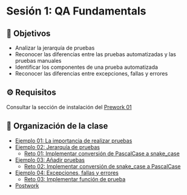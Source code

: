 # Sesión 1: QA Fundamentals

## :dart: Objetivos

- Analizar la jerarquía de pruebas
- Reconocer las diferencias entre las pruebas automatizadas y las pruebas manuales
- Identificar los componentes de una prueba automatizada
- Reconocer las diferencias entre excepciones, fallas y errores

## ⚙ Requisitos

Consultar la sección de instalación
del [Prework 01](https://docs.google.com/document/d/1AM2304xZvCx8KrbuakibdkRaaDkVpNme0fKM116jjZs/edit?usp=sharing)

## 📂 Organización de la clase


- [Ejemplo 01:  La importancia de realizar pruebas](./Ejemplo-01)
- [Ejemplo 02: Jerarquía de pruebas](./Ejemplo-02)
    - [Reto 01: Implementar conversión de PascalCase a snake_case](./Reto-01)
- [Ejemplo 03: Añadir pruebas](./Ejemplo-03)
    - [Reto  02: Implementar conversión de snake_case a PascalCase](./Reto-02)
- [Ejemplo 04: Excepciones, fallas y errores](./Ejemplo-04)
    - [Reto 03: Implementar función de prueba](./Reto-03)
- [Postwork](https://docs.google.com/document/d/1ZwlNDhdgf7YFQYSA6xpMpyRFv_yBPLQnY2CCmy11srY/edit?usp=sharing)




